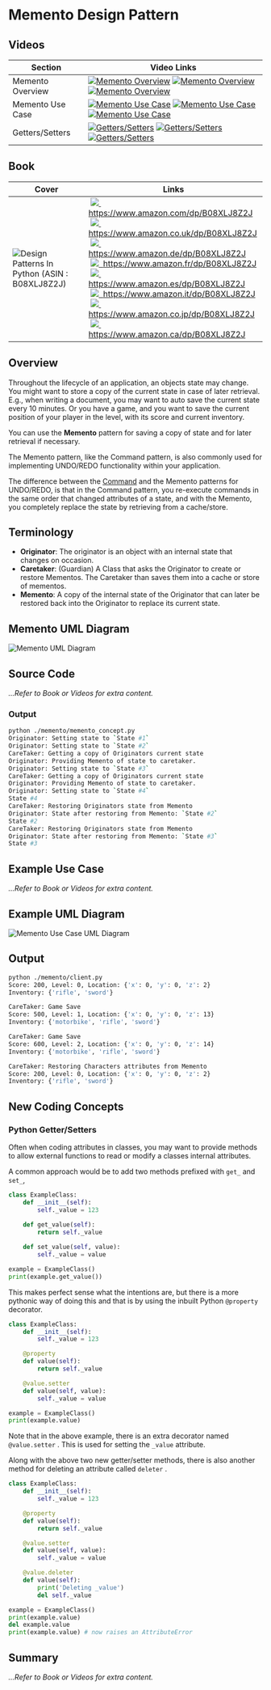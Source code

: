 # Memento Design Pattern

## Videos

Section | Video Links
-|-
Memento Overview | <a id="udemyVideoLink" href="https://www.udemy.com/course/design-patterns-in-python/learn/lecture/25632774/?referralCode=7493DBBBF97FF2B0D24D" target="_blank" title="Memento Overview"><img src="/img/udemy_btn_sm.gif" alt="Memento Overview"/></a>&nbsp;<a id="ytVideoLink" href="https://youtu.be/gQnKnmSu8xA&list=PLKWUX7aMnlEJzRvCXnwFEdk_WJDNjMDOo" target="_blank" title="Memento Overview"><img src="/img/yt_btn_sm.gif" alt="Memento Overview"/></a>&nbsp;<a id="skillShareVideoLink" href="https://skl.sh/34SM2Xg" target="_blank" title="Memento Overview"><img src="/img/skillshare_btn_sm.gif" alt="Memento Overview"/></a>
Memento Use Case | <a id="udemyVideoLink" href="https://www.udemy.com/course/design-patterns-in-python/learn/lecture/25632770/?referralCode=7493DBBBF97FF2B0D24D" target="_blank" title="Memento Use Case"><img src="/img/udemy_btn_sm.gif" alt="Memento Use Case"/></a>&nbsp;<a id="ytVideoLink" href="https://youtu.be/DFEvyjiUA_A&list=PLKWUX7aMnlEJzRvCXnwFEdk_WJDNjMDOo" target="_blank" title="Memento Use Case"><img src="/img/yt_btn_sm.gif" alt="Memento Use Case"/></a>&nbsp;<a id="skillShareVideoLink" href="https://skl.sh/34SM2Xg" target="_blank" title="Memento Use Case"><img src="/img/skillshare_btn_sm.gif" alt="Memento Use Case"/></a>
Getters/Setters | <a id="udemyVideoLink" href="https://www.udemy.com/course/design-patterns-in-python/learn/lecture/25632784/?referralCode=7493DBBBF97FF2B0D24D" target="_blank" title="Getters/Setters"><img src="/img/udemy_btn_sm.gif" alt="Getters/Setters"/></a>&nbsp;<a id="ytVideoLink" href="https://youtu.be/6ijrepx6jgM&list=PLKWUX7aMnlEJzRvCXnwFEdk_WJDNjMDOo" target="_blank" title="Getters/Setters"><img src="/img/yt_btn_sm.gif" alt="Getters/Setters"/></a>&nbsp;<a id="skillShareVideoLink" href="https://skl.sh/34SM2Xg" target="_blank" title="Getters/Setters"><img src="/img/skillshare_btn_sm.gif" alt="Getters/Setters"/></a>

## Book 

Cover | Links
-|-
![Design Patterns In Python (ASIN : B08XLJ8Z2J)](/img/design_patterns_in_python_book_125x178.jpg) | &nbsp;<a href="https://www.amazon.com/dp/B08XLJ8Z2J"><img src="/img/flag_us.gif">&nbsp; https://www.amazon.com/dp/B08XLJ8Z2J</a><br/>&nbsp;<a href="https://www.amazon.co.uk/dp/B08XLJ8Z2J"><img src="/img/flag_uk.gif">&nbsp; https://www.amazon.co.uk/dp/B08XLJ8Z2J</a><br/>&nbsp;<a href="https://www.amazon.de/dp/B08XLJ8Z2J"><img src="/img/flag_de.gif">&nbsp; https://www.amazon.de/dp/B08XLJ8Z2J</a><br/>&nbsp;<a href="https://www.amazon.fr/dp/B08XLJ8Z2J"><img src="/img/flag_fr.gif">&nbsp; https://www.amazon.fr/dp/B08XLJ8Z2J</a><br/>&nbsp;<a href="https://www.amazon.es/dp/B08XLJ8Z2J"><img src="/img/flag_es.gif">&nbsp; https://www.amazon.es/dp/B08XLJ8Z2J</a><br/>&nbsp;<a href="https://www.amazon.it/dp/B08XLJ8Z2J"><img src="/img/flag_it.gif">&nbsp; https://www.amazon.it/dp/B08XLJ8Z2J</a><br/>&nbsp;<a href="https://www.amazon.co.jp/dp/B08XLJ8Z2J"><img src="/img/flag_jp.gif">&nbsp; https://www.amazon.co.jp/dp/B08XLJ8Z2J</a><br/>&nbsp;<a href="https://www.amazon.ca/dp/B08XLJ8Z2J"><img src="/img/flag_ca.gif">&nbsp; https://www.amazon.ca/dp/B08XLJ8Z2J</a>

## Overview

Throughout the lifecycle of an application, an objects state may change. You might want to store a copy of the current state in case of later retrieval. E.g., when writing a document, you may want to auto save the current state every 10 minutes. Or you have a game, and you want to save the current position of your player in the level, with its score and current inventory.

You can use the **Memento** pattern for saving a copy of state and for later retrieval if necessary. 

The Memento pattern, like the Command pattern, is also commonly used for implementing UNDO/REDO functionality within your application.

The difference between the [Command](/command) and the Memento patterns for UNDO/REDO, is that in the Command pattern, you re-execute commands in the same order that changed attributes of a state, and with the Memento, you completely replace the state by retrieving from a cache/store.

## Terminology

* **Originator**: The originator is an object with an internal state that changes on occasion.
* **Caretaker**: (Guardian) A Class that asks the Originator to create or restore Mementos. The Caretaker than saves them into a cache or store of mementos. 
* **Memento**: A copy of the internal state of the Originator that can later be restored back into the Originator to replace its current state. 

## Memento UML Diagram

![Memento UML Diagram](/img/memento_concept.svg)

## Source Code

*...Refer to Book or Videos for extra content.*

### Output

``` bash
python ./memento/memento_concept.py
Originator: Setting state to `State #1`
Originator: Setting state to `State #2`
CareTaker: Getting a copy of Originators current state
Originator: Providing Memento of state to caretaker.
Originator: Setting state to `State #3`
CareTaker: Getting a copy of Originators current state
Originator: Providing Memento of state to caretaker.
Originator: Setting state to `State #4`
State #4
CareTaker: Restoring Originators state from Memento
Originator: State after restoring from Memento: `State #2`
State #2
CareTaker: Restoring Originators state from Memento
Originator: State after restoring from Memento: `State #3`
State #3
```

## Example Use Case

*...Refer to Book or Videos for extra content.*

## Example UML Diagram

![Memento Use Case UML Diagram](/img/memento_example.svg)

## Output

``` bash
python ./memento/client.py
Score: 200, Level: 0, Location: {'x': 0, 'y': 0, 'z': 2}
Inventory: {'rifle', 'sword'}

CareTaker: Game Save
Score: 500, Level: 1, Location: {'x': 0, 'y': 0, 'z': 13}
Inventory: {'motorbike', 'rifle', 'sword'}

CareTaker: Game Save
Score: 600, Level: 2, Location: {'x': 0, 'y': 0, 'z': 14}
Inventory: {'motorbike', 'rifle', 'sword'}

CareTaker: Restoring Characters attributes from Memento
Score: 200, Level: 0, Location: {'x': 0, 'y': 0, 'z': 2}
Inventory: {'rifle', 'sword'}
```

## New Coding Concepts

### Python Getter/Setters

Often when coding attributes in classes, you may want to provide methods to allow external functions to read or modify a classes internal attributes.

A common approach would be to add two methods prefixed with `get_` and `set_`, 

``` python
class ExampleClass:
    def __init__(self):
        self._value = 123
    
    def get_value(self):
        return self._value

    def set_value(self, value):
        self._value = value

example = ExampleClass()
print(example.get_value())
```

This makes perfect sense what the intentions are, but there is a more pythonic way of doing this and that is by using the inbuilt Python `@property` decorator.

``` python
class ExampleClass:
    def __init__(self):
        self._value = 123

    @property
    def value(self):
        return self._value

    @value.setter
    def value(self, value):
        self._value = value

example = ExampleClass()
print(example.value)
```

Note that in the above example, there is an extra decorator named `@value.setter` . This is used for setting the `_value` attribute.

Along with the above two new getter/setter methods, there is also another method for deleting an attribute called `deleter` .

``` python
class ExampleClass:
    def __init__(self):
        self._value = 123

    @property
    def value(self):
        return self._value

    @value.setter
    def value(self, value):
        self._value = value

    @value.deleter
    def value(self):
        print('Deleting _value')
        del self._value

example = ExampleClass()
print(example.value)
del example.value
print(example.value) # now raises an AttributeError
```

## Summary

*...Refer to Book or Videos for extra content.*